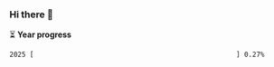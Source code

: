 ### Hi there :wave:

:hourglass_flowing_sand: **Year progress**

```txt
2025 [                                                  ] 0.27%
```

